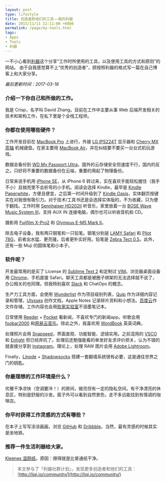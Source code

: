 ```yaml
---
layout: post
type: lifestyle
title: 创造者和他们的工具——我的利器
date: 2015/11/11 22:11:00 +0800
permalink: /page/my-tools.html
tags:
- Apps
- Tools
- 利器
---
```


一不小心看到[利器](http://liqi.io/)这个分享“工作时所使用的工具，以及使用工具的方式和原则”的网站。
由于自我感觉算不上“优秀的创造者”，顾按照利器的格式写一篇在自己博客上和大家分享。

_最后更新时间：2017-03-16_

### 介绍一下你自己和所做的工作。

我是 Crisp，名字叫 David Zhang。目前在工作中主要从事 Web 后端开发相关的技术和架构工作，在私下里是个全栈工程师。

### 你都在使用哪些硬件？

工作开发目前在 [MacBook Pro](http://www.apple.com/macbook-pro/) 上进行，外接 [LG IPS224T](http://www.lg.com/us/commercial/lcd-computer-monitors/lg-IPS224T-PN) 显示器和 [Cherry MX 茶轴](http://cherrycorp.com/product/g80-3850-mx-brown-3-0-keyboard/) 机械键盘。在家主要用 [MacBook Air](http://www.apple.com/macbook-air/)，并在纠结要不要买一台台式机玩游戏。

数据会备份到 [WD My Passport Ultra](http://www.wdc.com/cn/products/products.aspx?id=1000)，国外的云存储安全但速度不行，国内的反之。只好将不重要的数据备份在云端，重要的用起了物理备份。

日常来说手机用 [iPhone SE](http://www.apple.com/iphone-se)，从 iPhone 6 转过来，实在喜欢手能轻松握住（我手不小）且揣兜里不会折弯的小手机。阅读会选择 Kindle，最早是 [Kindle Paperwhite](http://www.amazon.com/Kindle-Paperwhite-Touch-light/dp/B007OZNZG0)，方便且便宜，之后第一时间升级到了 [Kindle Oasis](https://www.amazon.cn/dp/B010EJPW7C/ref=sr_1_1?ie=UTF8&qid=1462245425)，实体翻页按键实在对我很有吸引力。对于技术/工具书还是会选择实体版的，不为收藏，只为便于翻找。工作时用 [Sennhaiser HD202II](http://en-us.sennheiser.com/over-ear-headphones-hd-202) 听音乐，家里放着一台 [BOSE Wave Music System III](http://www.bose.cn/product.aspx?cid=632)，支持 AUX IN 连接电脑，偶尔也可以听收音机和 CD。

摄影用 [Fujifilm X-Pro2](http://www.fujifilm.com.cn/products/digital_cameras/x/fujifilm_x_pro2GraphiteEdition/) 和 [Olympus E-M5 Mark II](http://olympus-imaging.cn/product/dslr/em5mk2/index.html)。

除去电子设备，我有两只钢笔和一只铅笔。钢笔分别是 [LAMY Safari](http://www.lamy.com/eng/b2c/safari) 和 [Pilot 78G](http://www.amazon.cn/Pilot-%E7%99%BE%E4%B9%90-FP-78G-M-B-22K%E5%8C%85%E9%87%91%E7%AC%94%E5%B0%96%E9%92%A2%E7%AC%94-M%E5%92%80/dp/B003H06HN4)，前者出水猛、更亮骚，后者更朴实好用。铅笔是 [Zebra Tect 0.5](https://item.taobao.com/item.htm?id=522070211448)。此外，还有一些 Muji 的圆珠笔和小本子。

### 软件呢？

开发最常用的是买了 License 的 [Sublime Text 2](http://www.sublimetext.com/) 和定制过 [VIM](http://www.vim.org/)。浏览器桌面设备用 [Chrome](https://www.google.com/chrome/)，手机直接 Safari。聊天工具都是被圈子绑架的无法选择就不说了，办公相关的也同理。但我特别喜欢 [Slack](https://slack.com/) 和 ChatOps 的概念。

生产力工具方面，会使用 [Wunderlist](https://www.wunderlist.com/) 作为项目级别列表，[Quip](https://www.onenote.com/) 作为详细内容记录和管理，[Ulysses](http://ulyssesapp.com/) 创作文档，Apple Notes 记录碎片资料和小想法。[百度云](http://pan.baidu.com/)作文件存储。工作内容也会用[败家实验室](https://item.taobao.com/item.htm?spm=2013.1.0.0.xh6pv4&id=45159521615)不洇墨笔记本。

日常使用 [Reeder](http://reederapp.com/) + [Pocket](https://getpocket.com/) 看新闻，不喜欢专门的新闻app。听歌会用 [foobar2000](https://www.foobar2000.org/) 和[网易云音乐](http://music.163.com/)。除此之外，我喜欢用 [WordBook](https://itunes.apple.com/us/app/wordbook-english-dictionary/id289694924?mt=8) 英英词典。

处理照片会用 [Snapseed](https://itunes.apple.com/us/app/snapseed/id439438619?mt=8)，界面直观、功能智能、滤镜实用。之前混用的 [VSCO](https://vsco.co/store/app) 和 [Enlight](http://www.enlightapp.com/) 但已经弃坑了。处理后还勉强能看的单发好友求评价把关，认为不错的就直接分享到 [Instagram](https://www.instagram.com/)。理论上，处理 RAW 图片会用 [Adobe Lightroom](https://lightroom.adobe.com/)。

Finally，[Linode](https://www.linode.com/) + [Shadowsocks](https://shadowsocks.org) 搭建一套翻墙系统很有必要，这是通往世界之门的钥匙。

### 你最理想的工作环境是什么？

优雅干净凉快（空调要冷！）的房间，敞亮但有一定的隐私空间。有干净漂亮的休息区，特别是舒服的沙发。窗子外可以看到自然景色，走不多远能找到有情调的咖啡店。

### 你平时获得工作灵感的方式有哪些？

在本子上写写涂涂画画，浏览 [GitHub](https://github.com/) 和 [Dribbble](https://dribbble.com/)。当然，最有灵感的时候其实是坐地铁。

### 推荐一件生活利器给大家。

[Kleenex 湿厕纸](http://www.amazon.cn/%E4%B8%AA%E6%8A%A4%E5%81%A5%E5%BA%B7/dp/B00HCYFCOQ)。原因：擦得就是比普通纸干净。

> 本文参与了「利器社群计划」，发现更多创造者和他们的工具：[http://liqi.io/community/](http://liqi.io/community/)